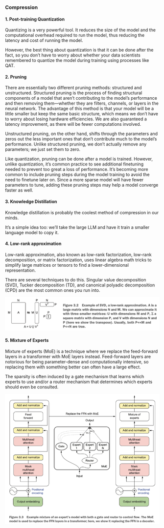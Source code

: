### Compression

#### 1. Post-training Quantization

Quantizing is a very powerful tool. It reduces the size of the model and the computational overhead required to run the model, thus reducing the latency and cost of running the model.

However, the best thing about quantization is that it can be done after the fact, so you don’t have to worry about whether your data scientists remembered to quantize the model during training using processes like QAT.

#### 2. Pruning
There are essentially two different pruning methods: structured and unstructured. Structured pruning is the process of finding structural components of a model that aren’t contributing to the model’s performance and then removing them—whether they are filters, channels, or layers in the neural network. The advantage of this method is that your model will be a little smaller but keep the same basic structure, which means we don’t have to worry about losing hardware efficiencies. We are also guaranteed a latency improvement, as there will be fewer computations involved.

Unstructured pruning, on the other hand, shifts through the parameters and zeros out the less important ones that don’t contribute much to the model’s performance. Unlike structured pruning, we don’t actually remove any parameters; we just set them to zero.

Like quantization, pruning can be done after a model is trained. However, unlike quantization, it’s common practice to see additional finetuning needed to prevent too great a loss of performance. It’s becoming more common to include pruning steps during the model training to avoid the need to finetune later on. Since a more sparse model will have fewer parameters to tune, adding these pruning steps may help a model converge faster as well.

#### 3. Knowledge Distillation

Knowledge distillation is probably the coolest method of compression in our minds.

It’s a simple idea too: we’ll take the large LLM and have it train a smaller language model to copy it.

#### 4. Low-rank approximation

Low-rank approximation, also known as low-rank factorization, low-rank decomposition, or matrix factorization, uses linear algebra math tricks to simplify large matrices or tensors to find a lower-dimensional representation.

There are several techniques to do this. Singular value decomposition (SVD), Tucker decomposition (TD), and canonical polyadic decomposition (CPD) are the most common ones you run into.

![Low-rank approximation](./images/low-rank.png)


#### 5. Mixture of Experts

Mixture of experts (MoE) is a technique where we replace the feed-forward layers in a transformer with MoE layers instead. Feed-forward layers are notorious for being parameter-dense and computationally intensive, so replacing them with something better can often have a large effect.

The sparsity is often induced by a gate mechanism that learns which experts to use and/or a router mechanism that determines which experts should even be consulted.

![Mixture of Experts](./images/moe.png)




